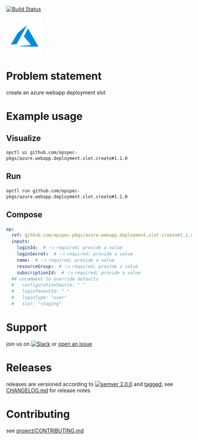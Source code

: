 [![Build Status](https://github.com/opspec-pkgs/azure.webapp.deployment.slot.create/workflows/build/badge.svg?branch=main)](https://github.com/opspec-pkgs/azure.webapp.deployment.slot.create/actions?query=workflow%3Abuild+branch%3Amain)

<img src="icon.svg" alt="icon" height="100px">

# Problem statement

create an azure webapp deployment slot

# Example usage

## Visualize

```shell
opctl ui github.com/opspec-pkgs/azure.webapp.deployment.slot.create#1.1.0
```

## Run

```
opctl run github.com/opspec-pkgs/azure.webapp.deployment.slot.create#1.1.0
```

## Compose

```yaml
op:
  ref: github.com/opspec-pkgs/azure.webapp.deployment.slot.create#1.1.0
  inputs:
    loginId:  # 👈 required; provide a value
    loginSecret:  # 👈 required; provide a value
    name:  # 👈 required; provide a value
    resourceGroup:  # 👈 required; provide a value
    subscriptionId:  # 👈 required; provide a value
  ## uncomment to override defaults
  #   configurationSource: " "
  #   loginTenantId: " "
  #   loginType: "user"
  #   slot: "staging"
```

# Support

join us on
[![Slack](https://img.shields.io/badge/slack-opctl-E01563.svg)](https://join.slack.com/t/opctl/shared_invite/zt-51zodvjn-Ul_UXfkhqYLWZPQTvNPp5w)
or
[open an issue](https://github.com/opspec-pkgs/azure.webapp.deployment.slot.create/issues)

# Releases

releases are versioned according to
[![semver 2.0.0](https://img.shields.io/badge/semver-2.0.0-brightgreen.svg)](http://semver.org/spec/v2.0.0.html)
and [tagged](https://git-scm.com/book/en/v2/Git-Basics-Tagging); see
[CHANGELOG.md](CHANGELOG.md) for release notes

# Contributing

see
[project/CONTRIBUTING.md](https://github.com/opspec-pkgs/project/blob/main/CONTRIBUTING.md)
